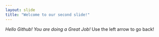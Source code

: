 ```yaml
---
layout: slide
title: "Welcome to our second slide!"
---
```

*Hello Github!* _You are doing a Great Job!_
Use the left arrow to go back!
